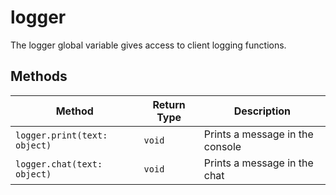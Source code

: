 # logger

The logger global variable gives access to client logging functions.

## Methods

| Method                       | Return Type | Description                     |
|------------------------------|-------------|---------------------------------|
| `logger.print(text: object)` | `void`      | Prints a message in the console |
| `logger.chat(text: object)`  | `void`      | Prints a message in the chat    |
